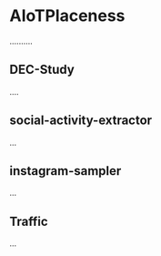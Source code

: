 # AIoTPlaceness

..........

## DEC-Study

....

## social-activity-extractor

...

## instagram-sampler

...

## Traffic

...
